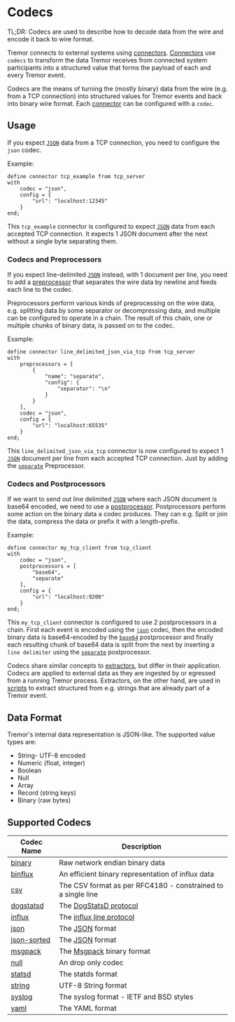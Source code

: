 # Codecs

TL;DR: Codecs are used to describe how to decode data from the wire and encode it back to wire format.

Tremor connects to external systems using [connectors](../connectors). [Connectors](../connectors) use `codecs` to transform the data Tremor receives from connected system participants into a structured value that forms the payload of each and every Tremor event.

Codecs are the means of turning the (mostly binary) data from the wire (e.g. from a TCP connection) into structured values for Tremor events and back into binary wire format.
Each [connector](../connectors) can be configured with a `codec`.

## Usage

If you expect [`JSON`](https://www.json.org/) data from a TCP connection, you need to configure the `json` codec.

Example:

```tremor
define connector tcp_example from tcp_server
with
    codec = "json",
    config = {
        "url": "localhost:12345"
    }
end;
```


This `tcp_example` connector is configured to expect [`JSON`](https://www.json.org/) data from each accepted TCP connection. It expects 1 JSON document after the next without a single byte separating them.

### Codecs and Preprocessors

If you expect line-delimited [`JSON`](https://www.json.org/) instead, with 1 document per line, you need to add a [preprocessor](../preprocessors) that separates the wire data by newline and feeds each line to the codec.

Preprocessors perform various kinds of preprocessing on the wire data, e.g. splitting data by some separator or decompressing data, and multiple can be configured to operate in a chain. The result of this chain, one or multiple chunks of binary data, is passed on to the codec.

Example:

```tremor
define connector line_delimited_json_via_tcp from tcp_server
with
    preprocessors = [ 
        {
            "name": "separate",
            "config": {
                "separator": "\n"
            }
        } 
    ],
    codec = "json",
    config = {
        "url": "localhost:65535"
    }
end;
```

This `line_delimited_json_via_tcp` connector is now configured to expect 1 [`JSON`](https://www.json.org/) document per line from each accepted TCP connection. Just by adding the [`separate`](../preprocessors/separate.md) Preprocessor.

### Codecs and Postprocessors

If we want to send out line delimited [`JSON`](https://www.json.org/) where each JSON document is base64 encoded, we need to use a [postprocessor](../postprocessors). Postprocessors perform some action on the binary data a codec produces. They can e.g. Split or join the data, compress the data or prefix it with a length-prefix.

Example:

```
define connector my_tcp_client from tcp_client
with
    codec = "json",
    postprocessors = [
        "base64",
        "separate"
    ],
    config = {
        "url": "localhost:9200"
    }
end;
```

This `my_tcp_client` connector is configured to use 2 postprocessors in a chain. First each event is encoded using the [`json`](./json.md) codec, then the encoded binary data is base64-encoded by the [`base64`](../postprocessors/base64.md) postprocessor and finally each resulting chunk of base64 data is split from the next by inserting a `line delimiter` using the [`separate`](../postprocessors/separate.md) postprocessor.


Codecs share similar concepts to [extractors](../extractors), but differ in their application. Codecs are applied to external data as they are ingested by or egressed from a running Tremor process.
Extractors, on the other hand, are used in [scripts](../../language/scripts.md) to extract structured from e.g. strings that are already part of a Tremor event.

## Data Format

Tremor's internal data representation is JSON-like. The supported value types are:

* String- UTF-8 encoded
* Numeric (float, integer)
* Boolean
* Null
* Array
* Record (string keys)
* Binary (raw bytes)


## Supported Codecs

| Codec Name                 | Description                                                                                                   |
|----------------------------|---------------------------------------------------------------------------------------------------------------|
| [binary](binary)           | Raw network endian binary data                                                                                |
| [binflux](binflux)         | An efficient binary representation of influx data                                                             |
| [csv](csv)                 | The CSV format as per RFC4180 - constrained to a single line                                                  |
| [dogstatsd](dogstatsd)     | The [DogStatsD protocol](https://docs.datadoghq.com/developers/dogstatsd/datagram_shell/?tab=metrics) |
| [influx](influx)           | The [influx line protocol](https://docs.influxdata.com/influxdb/v1.7/write_protocols/line_protocol_tutorial/) |
| [json](json)               | The [JSON](https://json.org) format                                                                           |
| [json-sorted](json-sorted) | The [JSON](https://json.org) format                                                                           |
| [msgpack](msgpack)         | The [Msgpack](https://msgpack.org) binary format                                                              |
| [null](null)               | An drop only codec                                                                                            |
| [statsd](statsd)           | The statds format                                                                                             |
| [string](string)           | UTF-8 String format                                                                                           |
| [syslog](syslog)           | The syslog format - IETF and BSD styles                                                                       |
| [yaml](yaml)               | The YAML format                                                                                               |

